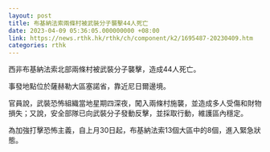 ```yaml
---
layout: post
title: 布基納法索兩條村被武裝分子襲擊44人死亡
date: 2023-04-09 05:36:05.000000000 +08:00
link: https://news.rthk.hk/rthk/ch/component/k2/1695487-20230409.htm
categories: rthk
---
```


西非布基納法索北部兩條村被武裝分子襲擊，造成44人死亡。

事發地點位於薩赫勒大區塞諾省，靠近尼日爾邊境。

官員說，武裝恐怖組織當地星期四深夜，闖入兩條村施襲，並造成多人受傷和財物損失；又說，安全部隊已向武裝分子發動反擊，並採取行動，維護區內穩定。

為加強打擊恐怖主義，自上月30日起，布基納法索13個大區中的8個，進入緊急狀態。
